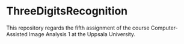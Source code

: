 # ThreeDigitsRecognition
This repository regards the fifth assignment of the course Computer-Assisted Image Analysis 1 at the Uppsala University.

